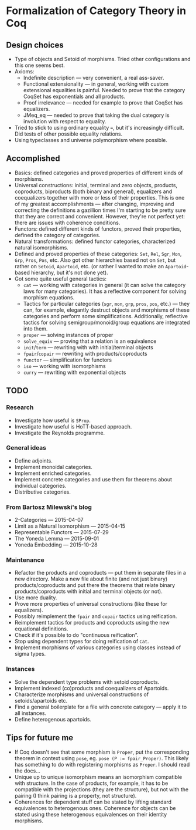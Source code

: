 # Formalization of Category Theory in Coq

## Design choices
* Type of objects and Setoid of morphisms. Tried other configurations and this one seems best.
* Axioms:
  - Indefinite description — very convenient, a real ass-saver.
  - Functional extensionality — in general, working with custom extensional equalities is painful. Needed to prove that the category CoqSet has exponentials and all products.
  - Proof irrelevance — needed for example to prove that CoqSet has equalizers.
  - JMeq_eq — needed to prove that taking the dual category is involution with respect to equality.
* Tried to stick to using ordinary equality `=`, but it's increasingly difficult. Did tests of other possible equality relations.
* Using typeclasses and universe polymorphism where possible.

## Accomplished
* Basics: defined categories and proved properties of different kinds of morphisms.
* Universal constructions: initial, terminal and zero objects, products, coproducts, biproducts (both binary and general), equalizers and coequalizers together with more or less of their properties. This is one of my greatest accomplishments — after changing, improving and correcting the definitions a gazillion times I'm starting to be pretty sure that they are correct and convenient. However, they're not perfect yet: there are issues with coherence conditions.
* Functors: defined different kinds of functors, proved their properties, defined the category of categories.
* Natural transformations: defined functor categories, characterized natural isomorphisms.
* Defined and proved properties of these categories: `Set`, `Rel`, `Sgr`, `Mon`, `Grp`, `Pros`, `Pos`, etc. Also got other hierarchies based not on `Set`, but rather on `Setoid`, `Apartoid`, etc. (or rather I wanted to make an `Apartoid`-based hierarchy, but it's not done yet).
* Got some quite useful general tactics:
  - `cat` — working with categories in general (it can solve the category laws for many categories). It has a reflective component for solving morphism equations.
  - Tactics for particular categories (`sgr`, `mon`, `grp`, `pros`, `pos`, etc.) — they can, for example, elegantly destruct objects and morphisms of these categories and perform some simplifications. Additionally, reflective tactics for solving semigroup/monoid/group equations are integrated into them.
  - `proper` — solving instances of proper
  - `solve_equiv` —  proving that a relation is an equivalence
  - `init`/`term` — rewriting with with initial/terminal objects
  - `fpair`/`copair` — rewriting with products/coproducts
  - `functor` — simplification for functors
  - `iso` — working with isomorphisms
  - `curry` — rewriting with exponential objects

## TODO

### Research
* Investigate how useful is `SProp`.
* Investigate how useful is HoTT-based approach.
* Investigate the Reynolds programme.

### General ideas
* Define adjoints.
* Implement monoidal categories.
* Implement enriched categories.
* Implement concrete categories and use them for theorems about individual categories.
* Distributive categories.

### From Bartosz Milewski's blog
* 2-Categories — 2015-04-07
* Limit as a Natural Isomorphism — 2015-04-15
* Representable Functors — 2015-07-29
* The Yoneda Lemma — 2015-09-01
* Yoneda Embedding — 2015-10-28

### Maintenance
* Refactor the products and coproducts — put them in separate files in a new directory. Make a new file about finite (and not just binary) products/coproducts and put there the theorems that relate binary products/coproducts with initial and terminal objects (or not).
* Use more duality.
* Prove more properties of universal constructions (like these for equalizers).
* Possibly reimplement the `fpair` and `copair` tactics using reification.
* Reimplement tactics for products and coproducts using the new equational definitions.
* Check if it's possible to do "continuous reification".
* Stop using dependent types for doing reification of `Cat`.
* Implement morphisms of various categories using classes instead of sigma types.

### Instances
* Solve the dependent type problems with setoid coproducts.
* Implement indexed (co)products and coequalizers of Apartoids.
* Characterize morphisms and universal constructions of setoids/apartoids etc.
* Find a general boilerplate for a file with concrete category — apply it to all instances.
* Define heterogenous apartoids.

## Tips for future me
* If Coq doesn't see that some morphism is `Proper`, put the corresponding theorem in context using `pose`, eg. `pose (P := fpair_Proper)`. This likely has something to do with registering morphisms as `Proper`. I should read the docs...
* Unique up to unique isomorphism means an isomorphism compatible with structure. In the case of products, for example, it has to be compatible with the projections (they are the structure), but not with the pairing (I think pairing is a property, not structure).
* Coherences for dependent stuff can be stated by lifting standard equivalences to heterogenous ones. Coherence for objects can be stated using these heterogenous equivalences on their identity morphisms.